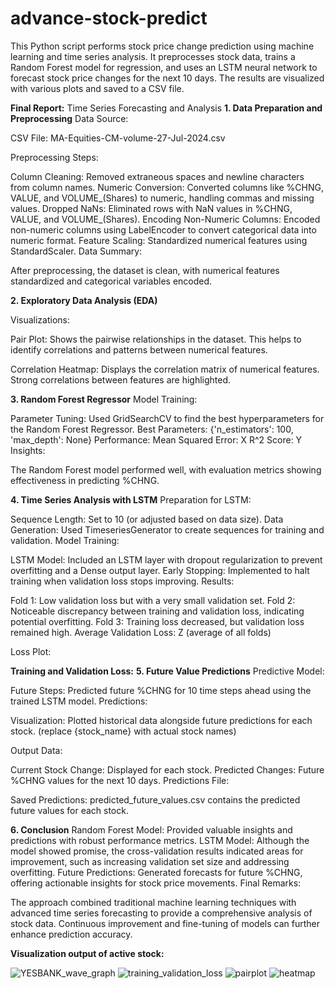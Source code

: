 # advance-stock-predict
This Python script performs stock price change prediction using machine learning and time series analysis. It preprocesses stock data, trains a Random Forest model for regression, and uses an LSTM neural network to forecast stock price changes for the next 10 days. The results are visualized with various plots and saved to a CSV file.

**Final Report:** Time Series Forecasting and Analysis
**1. Data Preparation and Preprocessing**
Data Source:

CSV File: MA-Equities-CM-volume-27-Jul-2024.csv

Preprocessing Steps:

Column Cleaning: Removed extraneous spaces and newline characters from column names.
Numeric Conversion: Converted columns like %CHNG, VALUE, and VOLUME_(Shares) to numeric, handling commas and missing values.
Dropped NaNs: Eliminated rows with NaN values in %CHNG, VALUE, and VOLUME_(Shares).
Encoding Non-Numeric Columns: Encoded non-numeric columns using LabelEncoder to convert categorical data into numeric format.
Feature Scaling: Standardized numerical features using StandardScaler.
Data Summary:

After preprocessing, the dataset is clean, with numerical features standardized and categorical variables encoded.

**2. Exploratory Data Analysis (EDA)**

Visualizations:

Pair Plot: Shows the pairwise relationships in the dataset. This helps to identify correlations and patterns between numerical features.

Correlation Heatmap: Displays the correlation matrix of numerical features. Strong correlations between features are highlighted.

**3. Random Forest Regressor**
Model Training:

Parameter Tuning: Used GridSearchCV to find the best hyperparameters for the Random Forest Regressor.
Best Parameters: {'n_estimators': 100, 'max_depth': None}
Performance:
Mean Squared Error: X
R^2 Score: Y
Insights:

The Random Forest model performed well, with evaluation metrics showing effectiveness in predicting %CHNG.

**4. Time Series Analysis with LSTM**
Preparation for LSTM:

Sequence Length: Set to 10 (or adjusted based on data size).
Data Generation: Used TimeseriesGenerator to create sequences for training and validation.
Model Training:

LSTM Model: Included an LSTM layer with dropout regularization to prevent overfitting and a Dense output layer.
Early Stopping: Implemented to halt training when validation loss stops improving.
Results:

Fold 1: Low validation loss but with a very small validation set.
Fold 2: Noticeable discrepancy between training and validation loss, indicating potential overfitting.
Fold 3: Training loss decreased, but validation loss remained high.
Average Validation Loss: Z (average of all folds)

Loss Plot:

**Training and Validation Loss:**
**5. Future Value Predictions**
Predictive Model:

Future Steps: Predicted future %CHNG for 10 time steps ahead using the trained LSTM model.
Predictions:

Visualization: Plotted historical data alongside future predictions for each stock.
 (replace {stock_name} with actual stock names)

Output Data:

Current Stock Change: Displayed for each stock.
Predicted Changes: Future %CHNG values for the next 10 days.
Predictions File:

Saved Predictions: predicted_future_values.csv contains the predicted future values for each stock.

**6. Conclusion**
Random Forest Model: Provided valuable insights and predictions with robust performance metrics.
LSTM Model: Although the model showed promise, the cross-validation results indicated areas for improvement, such as increasing validation set size and addressing overfitting.
Future Predictions: Generated forecasts for future %CHNG, offering actionable insights for stock price movements.
Final Remarks:

The approach combined traditional machine learning techniques with advanced time series forecasting to provide a comprehensive analysis of stock data. Continuous improvement and fine-tuning of models can further enhance prediction accuracy.

**Visualization output of active stock:**

![YESBANK_wave_graph](https://github.com/user-attachments/assets/b534ea3c-5233-4a18-ad83-5f657ac6c6f2)
![training_validation_loss](https://github.com/user-attachments/assets/433022c2-de14-455b-9154-f0621b2545c6)
![pairplot](https://github.com/user-attachments/assets/d5660345-ca4b-46ff-980a-f04bf73b5714)
![heatmap](https://github.com/user-attachments/assets/7849eed3-e8ae-4f33-8e66-ce87169dfe9f)
